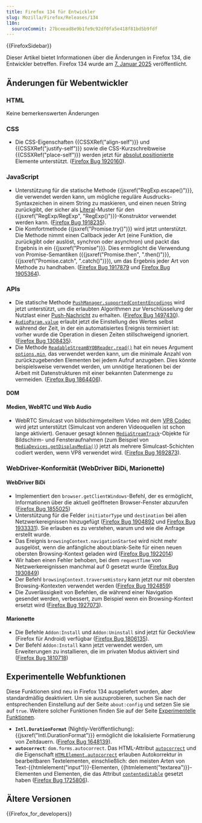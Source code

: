 ```yaml
---
title: Firefox 134 für Entwickler
slug: Mozilla/Firefox/Releases/134
l10n:
  sourceCommit: 27bceead8e9b1fe9c92df0fa5e418f81bd5b9fdf
---
```


{{FirefoxSidebar}}

Dieser Artikel bietet Informationen über die Änderungen in Firefox 134, die Entwickler betreffen. Firefox 134 wurde am [7. Januar 2025](https://whattrainisitnow.com/release/?version=134) veröffentlicht.

## Änderungen für Webentwickler

### HTML

Keine bemerkenswerten Änderungen

### CSS

- Die CSS-Eigenschaften {{CSSXRef("align-self")}} und {{CSSXRef("justify-self")}} sowie die CSS-Kurzschreibweise {{CSSXRef("place-self")}} werden jetzt für [absolut positionierte](/de/docs/Learn_web_development/Core/CSS_layout/Positioning#absolute_positioning) Elemente unterstützt. ([Firefox Bug 1920160](https://bugzil.la/1920160)).

### JavaScript

- Unterstützung für die statische Methode {{jsxref("RegExp.escape()")}}, die verwendet werden kann, um mögliche reguläre Ausdrucks-Syntaxzeichen in einem String zu maskieren, und einen neuen String zurückgibt, der sicher als [Literal](/de/docs/Web/JavaScript/Reference/Regular_expressions/Literal_character)-Muster für den {{jsxref("RegExp/RegExp", "RegExp()")}}-Konstruktor verwendet werden kann. ([Firefox Bug 1918235](https://bugzil.la/1918235)).
- Die Komfortmethode {{jsxref("Promise.try()")}} wird jetzt unterstützt.
  Die Methode nimmt einen Callback jeder Art (eine Funktion, die zurückgibt oder auslöst, synchron oder asynchron) und packt das Ergebnis in ein {{jsxref("Promise")}}.
  Dies ermöglicht die Verwendung von Promise-Semantiken ({{jsxref("Promise.then", ".then()")}}, {{jsxref("Promise.catch", ".catch()")}}), um das Ergebnis jeder Art von Methode zu handhaben. ([Firefox Bug 1917879](https://bugzil.la/1917879) und [Firefox Bug 1905364](https://bugzil.la/1905364)).

### APIs

- Die statische Methode [`PushManager.supportedContentEncodings`](/de/docs/Web/API/PushManager/supportedContentEncodings_static) wird jetzt unterstützt, um die erlaubten Algorithmen zur Verschlüsselung der Nutzlast einer [Push-Nachricht](/de/docs/Web/API/Push_API) zu erhalten. ([Firefox Bug 1497430](https://bugzil.la/1497430)).
- [`AudioParam.value`](/de/docs/Web/API/AudioParam/value) erlaubt jetzt die Einstellung des Wertes selbst während der Zeit, in der ein automatisiertes Ereignis terminiert ist: vorher wurde die Operation in diesen Zeiten stillschweigend ignoriert. ([Firefox Bug 1308435](https://bugzil.la/1308435)).
- Die Methode [`ReadableStreamBYOBReader.read()`](/de/docs/Web/API/ReadableStreamBYOBReader/read) hat ein neues Argument [`options.min`](/de/docs/Web/API/ReadableStreamBYOBReader/read#min), das verwendet werden kann, um die minimale Anzahl von zurückzugebenden Elementen bei jedem Aufruf anzugeben. Dies könnte beispielsweise verwendet werden, um unnötige Iterationen bei der Arbeit mit Datenstrukturen mit einer bekannten Datenmenge zu vermeiden. ([Firefox Bug 1864406](https://bugzil.la/1864406)).

#### DOM

#### Medien, WebRTC und Web Audio

- WebRTC Simulcast von bildschirmgeteiltem Video mit dem [VP8 Codec](/de/docs/Web/Media/Guides/Formats/Video_codecs#vp8) wird jetzt unterstützt (Simulcast von anderen Videoquellen ist schon lange aktiviert). Genauer gesagt können [`MediaStreamTrack`](/de/docs/Web/API/MediaStreamTrack)-Objekte für Bildschirm- und Fensteraufnahmen (zum Beispiel von [`MediaDevices.getDisplayMedia()`](/de/docs/Web/API/MediaDevices/getDisplayMedia)) jetzt als mehrere Simulcast-Schichten codiert werden, wenn VP8 verwendet wird. ([Firefox Bug 1692873](https://bugzil.la/1692873)).

### WebDriver-Konformität (WebDriver BiDi, Marionette)

#### WebDriver BiDi

- Implementiert den `browser.getClientWindows`-Befehl, der es ermöglicht, Informationen über die aktuell geöffneten Browser-Fenster abzurufen ([Firefox Bug 1855025](https://bugzilla.mozilla.org/show_bug.cgi?id=1855025))
- Unterstützung für die Felder `initiatorType` und `destination` bei allen Netzwerkereignissen hinzugefügt ([Firefox Bug 1904892](https://bugzilla.mozilla.org/show_bug.cgi?id=1904892) und [Firefox Bug 1933331](https://bugzilla.mozilla.org/show_bug.cgi?id=1933331)). Sie erlauben es zu verstehen, warum und wie die Anfrage erstellt wurde.
- Das Ereignis `browsingContext.navigationStarted` wird nicht mehr ausgelöst, wenn die anfängliche about:blank-Seite für einen neuen obersten Browsing-Kontext geladen wird ([Firefox Bug 1922014](https://bugzilla.mozilla.org/show_bug.cgi?id=1922014))
- Wir haben einen Fehler behoben, bei dem `requestTime` von Netzwerkereignissen manchmal auf 0 gesetzt wurde ([Firefox Bug 1930849](https://bugzilla.mozilla.org/show_bug.cgi?id=1930849))
- Der Befehl `browsingContext.traverseHistory` kann jetzt nur mit obersten Browsing-Kontexten verwendet werden ([Firefox Bug 1924859](https://bugzilla.mozilla.org/show_bug.cgi?id=1924859))
- Die Zuverlässigkeit von Befehlen, die während einer Navigation gesendet werden, verbessert, zum Beispiel wenn ein Browsing-Kontext ersetzt wird ([Firefox Bug 1927073](https://bugzilla.mozilla.org/show_bug.cgi?id=1927073)).

#### Marionette

- Die Befehle `Addon:Install` und `Addon:Uninstall` sind jetzt für GeckoView (Firefox für Android) verfügbar ([Firefox Bug 1806135](https://bugzilla.mozilla.org/show_bug.cgi?id=1806135)).
- Der Befehl `Addon:Install` kann jetzt verwendet werden, um Erweiterungen zu installieren, die im privaten Modus aktiviert sind ([Firefox Bug 1810718](https://bugzilla.mozilla.org/show_bug.cgi?id=1810718))

## Experimentelle Webfunktionen

Diese Funktionen sind neu in Firefox 134 ausgeliefert worden, aber standardmäßig deaktiviert. Um sie auszuprobieren, suchen Sie nach der entsprechenden Einstellung auf der Seite `about:config` und setzen Sie sie auf `true`. Weitere solcher Funktionen finden Sie auf der Seite [Experimentelle Funktionen](/de/docs/Mozilla/Firefox/Experimental_features).

- **`Intl.DurationFormat`** (Nightly-Veröffentlichung): {{jsxref("Intl.DurationFormat")}} ermöglicht die lokalisierte Formatierung von Zeitdauern. ([Firefox Bug 1648139](https://bugzil.la/1648139)).
- **`autocorrect`**: <code>dom.forms.autocorrect</code>.
  Das HTML-Attribut [`autocorrect`](/de/docs/Web/HTML/Global_attributes/autocorrect) und die Eigenschaft [`HTMLElement.autocorrect`](/de/docs/Web/API/HTMLElement/autocorrect) erlauben Autokorrektur in bearbeitbaren Textelementen, einschließlich: den meisten Arten von Text-{{htmlelement("input")}}-Elementen, {{htmlelement("textarea")}}-Elementen und Elementen, die das Attribut [`contenteditable`](/de/docs/Web/HTML/Global_attributes/contenteditable) gesetzt haben ([Firefox Bug 1725806](https://bugzil.la/1725806)).

## Ältere Versionen

{{Firefox_for_developers}}
